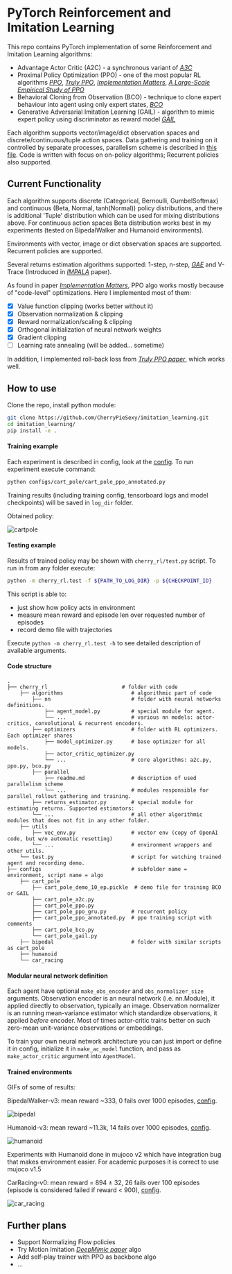 # PyTorch Reinforcement and Imitation Learning

This repo contains PyTorch implementation of some Reinforcement and Imitation Learning algorithms:
- Advantage Actor Critic (A2C) - a synchronous variant of [*A3C*](https://arxiv.org/abs/1602.01783)
- Proximal Policy Optimization (PPO) - one of the most popular RL algorithms [*PPO*](https://arxiv.org/abs/1707.06347), 
                               [*Truly PPO*](https://arxiv.org/abs/1903.07940), 
                               [*Implementation Matters*](https://arxiv.org/abs/2005.12729), 
                               [*A Large-Scale Empirical Study of PPO*](https://arxiv.org/abs/2006.05990)
- Behavioral Cloning from Observation (BCO) - technique to clone expert behaviour into agent using only expert states,
                                              [*BCO*](https://arxiv.org/abs/1805.01954)
- Generative Adversarial Imitation Learning (GAIL) - algorithm to mimic expert policy using discriminator as reward model
                                              [*GAIL*](https://arxiv.org/abs/1606.03476)

Each algorithm supports vector/image/dict observation spaces and discrete/continuous/tuple action spaces.
Data gathering and training on it controlled by separate processes,
parallelism scheme is described in [this file](cherry_rl/algorithms/parallel/readme.md).
Code is written with focus on on-policy algorithms;
Recurrent policies also supported.

## Current Functionality

Each algorithm supports discrete (Categorical, Bernoulli, GumbelSoftmax)
and continuous (Beta, Normal, tanh(Normal)) policy distributions,
and there is additional 'Tuple' distribution which can be used for mixing distributions above. 
For continuous action spaces Beta distribution works best in my experiments
(tested on BipedalWalker and Humanoid environments).

Environments with vector, image or dict observation spaces are supported.
Recurrent policies are supported.

Several returns estimation algorithms supported: 1-step, n-step, [*GAE*](https://arxiv.org/abs/1506.02438) and
V-Trace (Introduced in [*IMPALA*](https://arxiv.org/abs/1802.01561) paper).

As found in paper [*Implementation Matters*](https://arxiv.org/abs/2005.12729), 
PPO algo works mostly because of "code-level" optimizations. Here I implemented most of them:
- [x] Value function clipping (works better without it)
- [x] Observation normalization & clipping
- [x] Reward normalization/scaling & clipping
- [x] Orthogonal initialization of neural network weights
- [x] Gradient clipping
- [ ] Learning rate annealing (will be added... sometime)

In addition, I implemented roll-back loss from [*Truly PPO paper*](https://arxiv.org/abs/1903.07940), which works well.

## How to use

Clone the repo, install python module:
```bash
git clone https://github.com/CherryPieSexy/imitation_learning.git
cd imitation_learning/
pip install -e .
```

#### Training example

Each experiment is described in config, look at the [config](configs/cart_pole/cart_pole_ppo_annotated.py).
To run experiment execute command:
```bash
python configs/cart_pole/cart_pole_ppo_annotated.py
```

Training results (including training config, tensorboard logs and model checkpoints) will be saved in ```log_dir``` folder.

Obtained policy: 

![cartpole](gifs/cartpole.gif)

#### Testing example
Results of trained policy may be shown with ```cherry_rl/test.py``` script. To run in from any folder execute:
```bash
python -m cherry_rl.test -f ${PATH_TO_LOG_DIR} -p ${CHECKPOINT_ID}
```
This script is able to: 
- just show how policy acts in environment
- measure mean reward and episode len over requested number of episodes
- record demo file with trajectories

Execute ```python -m cherry_rl.test -h``` to see detailed description of available arguments.

#### Code structure
    .
    ├── cherry_rl                        # folder with code
        ├── algorithms                      # algorithmic part of code
            ├── nn                          # folder with neural networks definitions.
                ├── agent_model.py          # special module for agent.
                └── ...                     # various nn models: actor-critics, convolutional & recurrent encoders.
            ├── optimizers                  # folder with RL optimizers. Each optimizer shares
                ├── model_optimizer.py      # base optimizer for all models.
                ├── actor_critic_optimizer.py
                └── ...                     # core algorithms: a2c.py, ppo.py, bco.py
            ├── parallel
                ├── readme.md               # description of used parallelism scheme
                └── ...                     # modules responsible for parallel rollout gathering and training.
            ├── returns_estimator.py        # special module for estimating returns. Supported estimators: 
            └── ...                         # all other algorithmic modules that does not fit in any other folder. 
        ├── utils
            ├── vec_env.py                  # vector env (copy of OpenAI code, but w/o automatic resetting)
            └── ...                         # environment wrappers and other utils.
        └── test.py                         # script for watching trained agent and recording demo.
    ├── configs                             # subfolder name = environment, script name = algo
        ├── cart_pole
            ├── cart_pole_demo_10_ep.pickle  # demo file for training BCO or GAIL
            ├── cart_pole_a2c.py
            ├── cart_pole_ppo.py
            ├── cart_pole_ppo_gru.py        # recurrent policy
            ├── cart_pole_ppo_annotated.py  # ppo training script with comments
            ├── cart_pole_bco.py
            └── cart_pole_gail.py
        ├── bipedal                         # folder with similar scripts as cart_pole
        ├── humanoid
        └── car_racing

#### Modular neural network definition
Each agent have optional ```make_obs_encoder``` and ```obs_normalizer_size``` arguments.
Observation encoder is an neural network (i.e. nn.Module), it applied directly to observation, typically an image.
Observation normalizer is an running mean-variance estimator which standardize observations, it applied _before_ encoder. 
Most of times actor-critic trains better on such zero-mean unit-variance observations or embeddings.

To train your own neural network architecture you can just import or define it in config, 
initialize it in ```make_ac_model``` function, and pass as ```make_actor_critic``` argument into ```AgentModel```.

#### Trained environments
GIFs of some of results:

BipedalWalker-v3: mean reward ~333, 0 fails over 1000 episodes, [config](old_code/train_scripts/ppo/bipedal.py).

![bipedal](./gifs/bipedal.gif)

Humanoid-v3: mean reward ~11.3k, 14 fails over 1000 episodes, [config](old_code/train_scripts/ppo/humanoid.py).

![humanoid](./gifs/humanoid.gif)

Experiments with Humanoid done in mujoco v2 
which have integration bug that makes environment easier. For academic purposes it is correct to use mujoco v1.5

CarRacing-v0: mean reward = 894 ± 32, 26 fails over 100 episodes 
(episode is considered failed if reward < 900), 
[config](old_code/train_scripts/ppo/car_racing.py).

![car_racing](gifs/car_racing.gif)

## Further plans
- Support Normalizing Flow policies
- Try Motion Imitation [*DeepMimic paper*](https://arxiv.org/abs/1804.02717) algo
- Add self-play trainer with PPO as backbone algo
- ...

